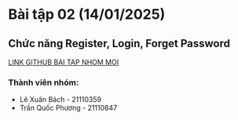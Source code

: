 # Bài tập 02 (14/01/2025)
## Chức năng Register, Login, Forget Password
[LINK GITHUB BAI TAP NHOM MOI](https://github.com/Young-Z-Generation-YZG/Bap_Tap_Nhom_Bai_Tap_02)
### Thành viên nhóm:
- Lê Xuân Bách - 21110359  
- Trần Quốc Phương - 21110847
